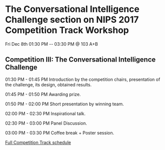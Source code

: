 # The Conversational Intelligence Challenge section on NIPS 2017 Competition Track Workshop
Fri Dec 8th 01:30 PM -- 03:30 PM @ 103 A+B

## Competition III: The Conversational Intelligence Challenge

01:30 PM - 01:45 PM Introduction by the competition chairs, presentation of the challenge, its design, obtained results.

01:45 PM - 01:50 PM Awarding prize.

01:50 PM - 02:00 PM Short presentation by winning team.

02:00 PM - 02:30 PM Inspirational talk. 

02:30 PM - 03:00 PM Panel Discussion.

03:00 PM - 03:30 PM Coffee break + Poster session.

[Full Competition Track schedule](https://nips.cc/Conferences/2017/Schedule?showEvent=8748)
